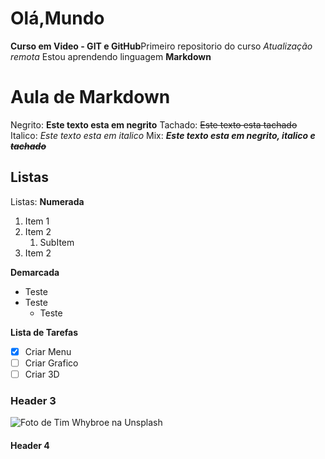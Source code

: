 # Olá,Mundo
 **Curso em Video - GIT e GitHub**Primeiro repositorio do curso
*Atualização remota*
Estou aprendendo linguagem **Markdown**
# Aula de Markdown

Negrito: **Este texto esta em negrito**
Tachado: ~~Este texto esta tachado~~
Italico: *Este texto esta em italico*
Mix: _**Este texto esta em negrito, italico e ~~tachado~~**_
## Listas
Listas: 
**Numerada**
1. Item 1
2. Item 2
   1. SubItem
2. Item 2

**Demarcada**
* Teste
* Teste
   *   Teste

**Lista de Tarefas**
- [x] Criar Menu
- [ ] Criar Grafico
- [ ] Criar 3D

### Header 3
![Foto de <a href="https://unsplash.com/pt-br/@timwhybrow?utm_content=creditCopyText&utm_medium=referral&utm_source=unsplash">Tim Whybroe</a> na <a href="https://unsplash.com/pt-br/fotografias/casa-de-concreto-branco-ao-lado-do-farol-2ojuueC2QVU?utm_content=creditCopyText&utm_medium=referral&utm_source=unsplash">Unsplash</a>
  ](https://images.unsplash.com/photo-1543804082-5e00fcfc1e66?q=80&w=1449&auto=format&fit=crop&ixlib=rb-4.0.3&ixid=M3wxMjA3fDB8MHxwaG90by1wYWdlfHx8fGVufDB8fHx8fA%3D%3D)
#### Header 4
